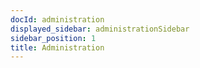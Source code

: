 ```yaml
---
docId: administration
displayed_sidebar: administrationSidebar
sidebar_position: 1
title: Administration
---
```


